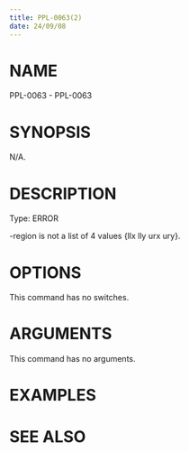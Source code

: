```yaml
---
title: PPL-0063(2)
date: 24/09/08
---
```


# NAME

PPL-0063 - PPL-0063

# SYNOPSIS

N/A.

# DESCRIPTION

Type: ERROR

-region is not a list of 4 values {llx lly urx ury}.

# OPTIONS

This command has no switches.

# ARGUMENTS

This command has no arguments.

# EXAMPLES

# SEE ALSO

